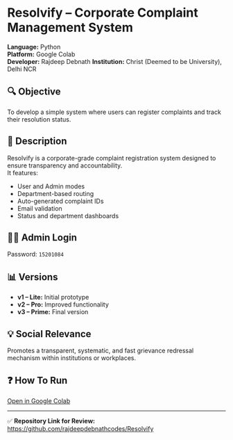 # Resolvify – Corporate Complaint Management System

**Language:** Python  
**Platform:** Google Colab  
**Developer:** Rajdeep Debnath
**Institution:** Christ (Deemed to be University), Delhi NCR  

## 🔍 Objective
To develop a simple system where users can register complaints and track their resolution status.

## 🧠 Description
Resolvify is a corporate-grade complaint registration system designed to ensure transparency and accountability.  
It features:
- User and Admin modes
- Department-based routing
- Auto-generated complaint IDs
- Email validation
- Status and department dashboards

## 🧑‍💼 Admin Login
Password: `15201084`

## 📊 Versions
- **v1 – Lite:** Initial prototype  
- **v2 – Pro:** Improved functionality  
- **v3 – Prime:** Final version 

## 💡 Social Relevance
Promotes a transparent, systematic, and fast grievance redressal mechanism within institutions or workplaces.

## ❓ How To Run
[Open in Google Colab](https://colab.research.google.com/github/rajdeepdebnathcodes/Resolvify/blob/main/Resolvify_v3(Prime).ipynb)

---

✅ **Repository Link for Review:**  
https://github.com/rajdeepdebnathcodes/Resolvify
